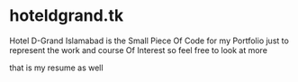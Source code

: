 # hoteldgrand.tk
Hotel D-Grand Islamabad is the Small Piece Of Code for my Portfolio just to represent the work and course Of Interest so feel free to look at more 

that is my resume as well
